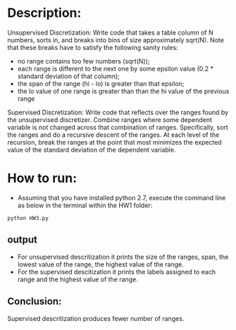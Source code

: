 # Description:

Unsupervised Discretization: Write code that takes a table column of N numbers, sorts in, and breaks into bins of size approximately sqrt(N). Note that these breaks have to satisfy the following sanity rules:

* no range contains too few numbers (sqrt(N));
* each range is different to the next one by some epsilon value (0.2 * standard deviation of that column);
* the span of the range (hi - lo) is greater than that epsilon;
* the lo value of one range is greater than than the hi value of the previous range


Supervised Discretization: Write code that reflects over the ranges found by the unsupervised discretizer. Combine ranges where some dependent variable is not changed across that combination of ranges. Specifically, sort the ranges and do a recursive descent of the ranges. At each level of the recursion, break the ranges at the point that most minimizes the expected value of the standard deviation of the dependent variable.

# How to run:
* Assuming that you have installed python 2.7, execute the command line as below in the terminal within the HW1 folder:

`python HW3.py`

## output

* For unsupervised descritization it prints the size of the ranges, span, the lowest value of the range, the highest value of the range.
* For the supervised descitization it prints the labels assigned to each range and the highest value of the range.

## Conclusion:

Supervised descritization produces fewer number of ranges.
